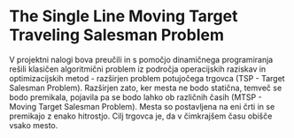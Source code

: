 # The Single Line Moving Target Traveling Salesman Problem

V projektni nalogi bova preučili in s pomočjo dinamičnega programiranja rešili klasičen algoritmični problem iz področja operacijskih raziskav in optimizacijskih metod - razširjen problem potujočega trgovca (TSP - Target Salesman Problem). Razširjen zato, ker mesta ne bodo statična, temveč se bodo premikala, pojavila pa se bodo lahko ob različnih časih (MTSP - Moving Target Salesman Problem). Mesta so postavljena na eni črti in se premikajo z enako hitrostjo. Cilj trgovca je, da v čimkrajšem času obišče vsako mesto. 
